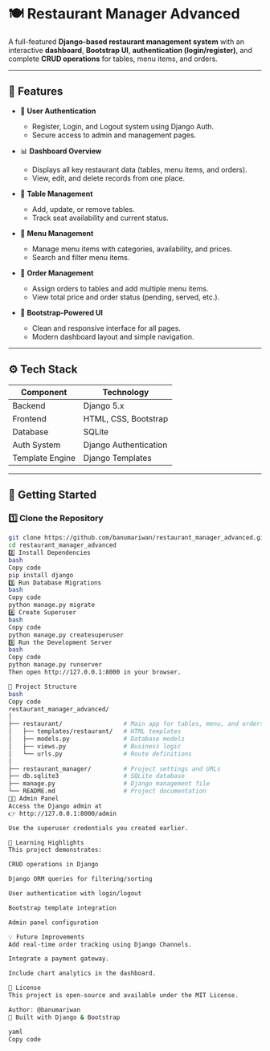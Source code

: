 # 🍽️ Restaurant Manager Advanced

A full-featured **Django-based restaurant management system** with an interactive **dashboard**, **Bootstrap UI**, **authentication (login/register)**, and complete **CRUD operations** for tables, menu items, and orders.

---

## 🌟 Features

- 🔐 **User Authentication**
  - Register, Login, and Logout system using Django Auth.
  - Secure access to admin and management pages.

- 📊 **Dashboard Overview**
  - Displays all key restaurant data (tables, menu items, and orders).
  - View, edit, and delete records from one place.

- 🍴 **Table Management**
  - Add, update, or remove tables.
  - Track seat availability and current status.

- 🧾 **Menu Management**
  - Manage menu items with categories, availability, and prices.
  - Search and filter menu items.

- 🧍 **Order Management**
  - Assign orders to tables and add multiple menu items.
  - View total price and order status (pending, served, etc.).

- 🎨 **Bootstrap-Powered UI**
  - Clean and responsive interface for all pages.
  - Modern dashboard layout and simple navigation.

---

## ⚙️ Tech Stack

| Component | Technology |
|------------|-------------|
| Backend | Django 5.x |
| Frontend | HTML, CSS, Bootstrap |
| Database | SQLite |
| Auth System | Django Authentication |
| Template Engine | Django Templates |

---

## 🚀 Getting Started

### 1️⃣ Clone the Repository
```bash
git clone https://github.com/banumariwan/restaurant_manager_advanced.git
cd restaurant_manager_advanced
2️⃣ Install Dependencies
bash
Copy code
pip install django
3️⃣ Run Database Migrations
bash
Copy code
python manage.py migrate
4️⃣ Create Superuser
bash
Copy code
python manage.py createsuperuser
5️⃣ Run the Development Server
bash
Copy code
python manage.py runserver
Then open http://127.0.0.1:8000 in your browser.

🧭 Project Structure
bash
Copy code
restaurant_manager_advanced/
│
├── restaurant/                 # Main app for tables, menu, and orders
│   ├── templates/restaurant/   # HTML templates
│   ├── models.py               # Database models
│   ├── views.py                # Business logic
│   └── urls.py                 # Route definitions
│
├── restaurant_manager/         # Project settings and URLs
├── db.sqlite3                  # SQLite database
├── manage.py                   # Django management file
└── README.md                   # Project documentation
🧑‍💻 Admin Panel
Access the Django admin at
👉 http://127.0.0.1:8000/admin

Use the superuser credentials you created earlier.

🧠 Learning Highlights
This project demonstrates:

CRUD operations in Django

Django ORM queries for filtering/sorting

User authentication with login/logout

Bootstrap template integration

Admin panel configuration

💡 Future Improvements
Add real-time order tracking using Django Channels.

Integrate a payment gateway.

Include chart analytics in the dashboard.

📜 License
This project is open-source and available under the MIT License.

Author: @banumariwan
🚀 Built with Django & Bootstrap

yaml
Copy code

